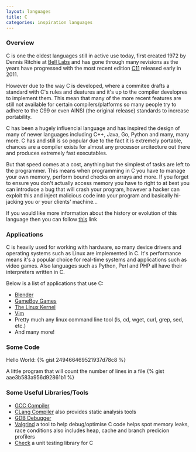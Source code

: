 ```yaml
---
layout: languages
title: C
categories: inspiration languages
---
```


### Overview

C is one the oldest languages still in active use today, first created 1972 by
Dennis Ritchie at [Bell Labs][bell-labs] and has gone through many revisions as the
years have progressed with the most recent edition [C11][c11] released early in 2011.

However due to the way C is developed, where a commitee drafts a standard with C's rules
and deatures and it's up to the compiler developres to implement them. This mean that
many of the more recent features are still not available for certain compilers/platforms
so many people try to adhere to the C99 or even AINSI (the original release) standards to increase
portability.

C has been a hugely influencial language and has inspired the design of many of newer languages
including C++, Java, Go, Python and many, many more. C has and still is so popular due
to the fact it is extremely portable, chances are a compiler exists for almost any processor
arcitecture out there and produces extremely fast executables.

But that speed comes at a cost, anything but the simplest of tasks are left to the programmer.
This means when programming in C you have to manage your own memory, perform bound checks on arrays
and more. If you forget to ensure you don't actually access memory you have to right to at best you
can introduce a bug that will crash your program, however a hacker can exploit this and inject malicious
code into your program and basically hi-jacking you or your clients' machine...

If you would like more information about the history or evolution of this language
then you can follow [this][cwiki] link

### Applications

C is heavily used for working with hardware, so many device drivers and operating systems such as
Linux are implemented in C. It's performance means it's a popular choice for real-time systems and
applications such as video games. Also languages such as Python, Perl and PHP all have their interpreters
written in C.

Below is a list of applications that use C:

- [Blender][blender]
- [GameBoy Games][gba]
- [The Linux Kernel][kernel]
- [Vim][vim]
- Pretty much any linux command line tool (ls, cd, wget, curl, grep, sed, etc.)
- And many more!

### Some Code

Hello World:
{% gist 249466469521937d78c8 %}

A little program that will count the number of lines in a file
{% gist aae3b583a956d92861b1 %}

### Some Useful Libraries/Tools

- [GCC Compiler][gcc]
- [CLang Compiler][clang] also provides static analysis tools
- [GDB Debugger][gdb]
- [Valgrind][valgrind] a tool to help debug/optimise C code helps spot memory leaks, race conditions also includes heap, cache and branch predicion profilers
- [Check][check] a unit testing library for C

[bell-labs]: http://en.wikipedia.org/wiki/Bell_Labs
[blender]: https://www.blender.org
[c11]: http://en.wikipedia.org/wiki/C11_(C_standard_revision)
[check]: http://check.sourceforge.net
[clang]: http://clang.llvm.org
[cwiki]: http://en.wikipedia.org/wiki/C_(programming_language)
[gba]: http://www.coranac.com/tonc/text/toc.htm
[gcc]: https://gcc.gnu.org
[gdb]: http://www.gnu.org/software/gdb
[kernel]: https://kernel.org
[valgrind]: http://valgrind.org
[vim]: http://www.vim.org
